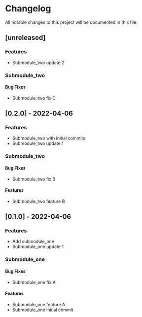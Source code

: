 # Changelog

All notable changes to this project will be documented in this file.

## [unreleased]

### Features

- Submodule_two update 2

### Submodule_two

#### Bug Fixes

- Submodule_two fix C


## [0.2.0] - 2022-04-06

### Features

- Submodule_two with initial commits
- Submodule_two update 1

### Submodule_two

#### Bug Fixes

- Submodule_two fix B

#### Features

- Submodule_two feature B


## [0.1.0] - 2022-04-06

### Features

- Add submodule_one
- Submodule_one update 1

### Submodule_one

#### Bug Fixes

- Submodule_one fix A

#### Features

- Submodule_one feature A
- Submodule_one initial commit


<!-- generated by git-cliff -->
